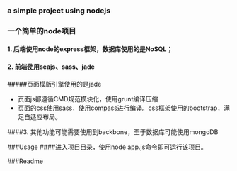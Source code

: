### a simple project using nodejs 
### 一个简单的node项目
#### 1. 后端使用node的express框架，数据库使用的是NoSQL；
#### 2. 前端使用seajs、sass、jade
#####页面模版引擎使用的是jade
* 页面js都遵循CMD规范模块化，使用grunt编译压缩
* 页面的css使用sass，使用compass进行编译。css框架使用的bootstrap，满足自适应布局。

####3. 其他功能可能需要使用到backbone，至于数据库可能使用mongoDB


###Usage
####进入项目目录，使用node app.js命令即可运行该项目。

###Readme